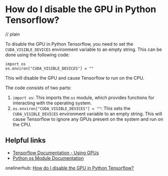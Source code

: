 # How do I disable the GPU in Python Tensorflow?
// plain

To disable the GPU in Python Tensorflow, you need to set the `CUDA_VISIBLE_DEVICES` environment variable to an empty string. This can be done using the following code:

```
import os
os.environ["CUDA_VISIBLE_DEVICES"] = ""
```

This will disable the GPU and cause Tensorflow to run on the CPU.

The code consists of two parts:

1. `import os`: This imports the `os` module, which provides functions for interacting with the operating system.
2. `os.environ["CUDA_VISIBLE_DEVICES"] = ""`: This sets the `CUDA_VISIBLE_DEVICES` environment variable to an empty string. This will cause Tensorflow to ignore any GPUs present on the system and run on the CPU.

## Helpful links
- [Tensorflow Documentation - Using GPUs](https://www.tensorflow.org/guide/using_gpu)
- [Python os Module Documentation](https://docs.python.org/3/library/os.html)

onelinerhub: [How do I disable the GPU in Python Tensorflow?](https://onelinerhub.com/python-tensorflow/how-do-i-disable-the-gpu-in-python-tensorflow)